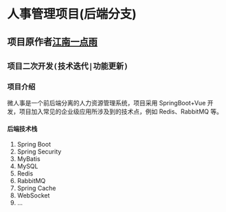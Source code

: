 人事管理项目(后端分支)
============
项目原作者[江南一点雨](https://github.com/lenve/vhr)
----------
`项目二次开发(技术迭代|功能更新)`
-----------
### 项目介绍
微人事是一个前后端分离的人力资源管理系统，项目采用 SpringBoot+Vue 开发，项目加入常见的企业级应用所涉及到的技术点，例如 Redis、RabbitMQ 等。

#### 后端技术栈
1. Spring Boot
2. Spring Security
3. MyBatis
4. MySQL
5. Redis
6. RabbitMQ
7. Spring Cache
8. WebSocket
9. ...
